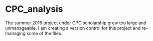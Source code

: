 # CPC_analysis
The summer 2016 project under CPC scholarship grew too large and unmanageable. I am creating a version control for this project and re-managing some of the files.
